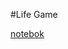 #Life Game



[notebok](https://colab.research.google.com/drive/1fj4SGz-q2k6csXylN_mYnXd7CNuHNNVj#scrollTo=KAcixx9Z3XYH)
